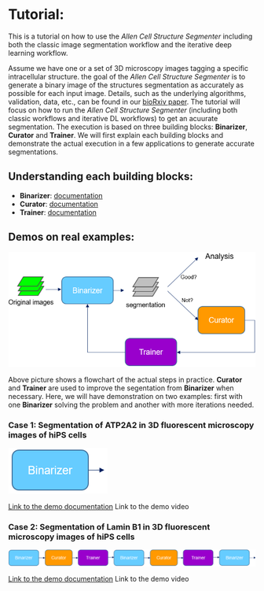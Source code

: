 # Tutorial:

This is a tutorial on how to use the *Allen Cell Structure Segmenter* including both the classic image segmentation workflow and the iterative deep learning workflow.

Assume we have one or a set of 3D microscopy images tagging a specific intracellular structure. the goal of the *Allen Cell Structure Segmenter* is to generate a binary image of the structures segmentation as accurately as possible for each input image. Details, such as the underlying algorithms, validation, data, etc., can be found in our [bioRxiv paper](https://www.biorxiv.org/content/10.1101/491035v1). The tutorial will focus on how to run the *Allen Cell Structure Segmenter* (including both classic workflows and iterative DL workflows) to get an acuurate segmentation. The execution is based on three building blocks: **Binarizer**, **Curator** and **Trainer**. We will first explain each building blocks and demonstrate the actual execution in a few applications to generate accurate segmentations.

## Understanding each building blocks:

* **Binarizer**: [documentation](./bb1.md)
* **Curator**: [documentation](./bb2.md)
* **Trainer**: [documentation](./bb3.md)

## Demos on real examples:

![overview pic](./overview_pic.png)

Above picture shows a flowchart of the actual steps in practice. **Curator** and **Trainer** are used to improve the segentation from **Binarizer** when necessary. Here, we will have demonstration on two examples: first with one **Binarizer** solving the problem and another with more iterations needed.

### Case 1: Segmentation of ATP2A2 in 3D fluorescent microscopy images of hiPS cells 

![demo1 pic](./demo1_pic.png)

[Link to the demo documentation](./demo_1.md)
Link to the demo video

### Case 2: Segmentation of Lamin B1 in 3D fluorescent microscopy images of hiPS cells 

![demo2 pic](./demo2_pic.png)

[Link to the demo documentation](./demo_2.md)
Link to the demo video




